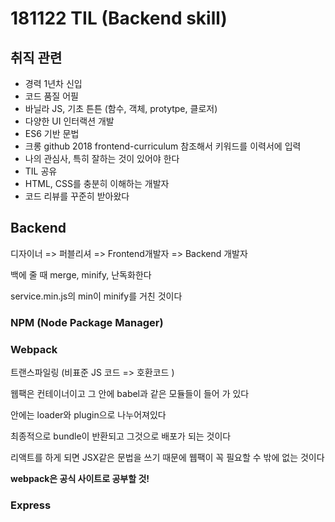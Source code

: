 # 181122 TIL (Backend skill)

## 취직 관련

- 경력 1년차 신입
- 코드 품질 어필
- 바닐라 JS, 기초 튼튼 (함수, 객체, protytpe, 클로저)
- 다양한 UI 인터랙션 개발
- ES6 기반 문법
- 크롱 github 2018 frontend-curriculum 참조해서 키워드를 이력서에 입력
- 나의 관심사, 특히 잘하는 것이 있어야 한다
- TIL 공유
- HTML, CSS를 충분히 이해하는 개발자
- 코드 리뷰를 꾸준히 받아왔다

## Backend

디자이너 => 퍼블리셔 => Frontend개발자 => Backend 개발자

백에 줄 때 merge, minify, 난독화한다

service.min.js의 min이 minify를 거친 것이다

### NPM (Node Package Manager)

### Webpack

트랜스파일링 (비표준 JS 코드 => 호환코드 )

웹팩은 컨테이너이고 그 안에  babel과 같은 모듈들이 들어 가 있다

안에는 loader와 plugin으로 나누어져있다

최종적으로 bundle이 반환되고 그것으로 배포가 되는 것이다

리액트를 하게 되면 JSX같은 문법을 쓰기 때문에 웹팩이 꼭 필요할 수 밖에 없는 것이다

**webpack은 공식 사이트로 공부할 것!**

### Express

